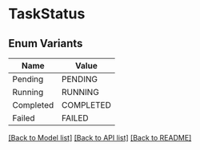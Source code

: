 # TaskStatus

## Enum Variants

| Name | Value |
|---- | -----|
| Pending | PENDING |
| Running | RUNNING |
| Completed | COMPLETED |
| Failed | FAILED |


[[Back to Model list]](../README.md#documentation-for-models) [[Back to API list]](../README.md#documentation-for-api-endpoints) [[Back to README]](../README.md)


